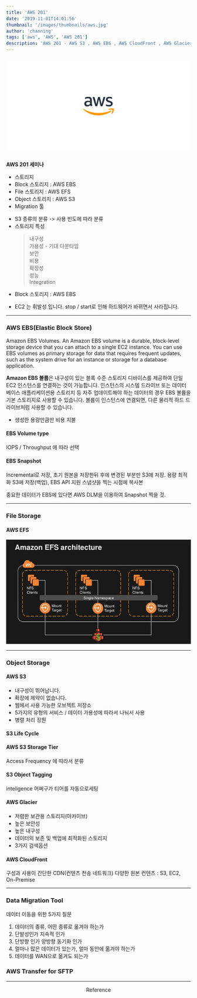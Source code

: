 ```yaml
---
title: 'AWS 201'
date: '2019-11-01T14:01:56'
thumbnail: '/images/thumbnails/aws.jpg'
author: 'channing'
tags: ['aws', 'AWS', 'AWS 201']
description: 'AWS 201 - AWS S3 , AWS EBS , AWS CloudFront , AWS Glacier'
---
```


![aws2](./aws.jpg)

**AWS 201 세미나**

- 스토리지
- Block 스토리지 : AWS EBS
- File 스토리지 : AWS EFS
- Object 스토리지 : AWS S3
- Migration 툴

* S3 종류의 분류 -> 사용 빈도에 따라 분류
* 스토리지 특성 <br>
  > 내구성 <br>
  > 가용성 - 기대 다운타임<br>
  > 보안<br>
  > 비용<br>
  > 확장성<br>
  > 성능<br>
  > Integration<br>

- Block 스토리지 : AWS EBS

- EC2 는 휘발성 입니다. stop / start로 인해 하드웨어가 바뀌면서 사라집니다.

---

### AWS EBS(Elastic Block Store)

Amazon EBS Volumes. An Amazon EBS volume is a durable, block-level storage device that you can attach to a single EC2 instance. You can use EBS volumes as primary storage for data that requires frequent updates, such as the system drive for an instance or storage for a database application.

**Amazon EBS 볼륨**은 내구성이 있는 블록 수준 스토리지 디바이스를 제공하여 단일 EC2 인스턴스를 연결하는 것이 가능합니다. 인스턴스의 시스템 드라이브 또는 데이터베이스 애플리케이션용 스토리지 등 자주 업데이트해야 하는 데이터의 경우 EBS 볼륨을 기본 스토리지로 사용할 수 있습니다. 볼륨이 인스턴스에 연결되면, 다른 물리적 하드 드라이브처럼 사용할 수 있습니다.

- 생성한 용량만큼만 비용 지불

#### EBS Volume type

IOPS / Throughput 에 따라 선택

#### EBS Snapshot

Incremental로 저장, 초기 원본을 저장한뒤 후에 변경된 부분만 S3에 저장.
용량 최적화
S3에 저장(백업), EBS API 지원
스냅샷을 찍는 시점에 복사본

중요한 데이터가 EBS에 있다면 AWS DLM을 이용하여 Snapshot 찍을 것.

---

### File Storage

#### AWS EFS

![efs](./efs.jpg)

---

### Object Storage

#### AWS S3

- 내구성이 뛰어납니다.
- 확장에 제약이 없습니다.
- 웹에서 사용 가능한 오브젝트 저장소
- 5가지의 유형의 서비스 / 데이터 가용성에 따라서 나눠서 사용
- 병렬 처리 징원

#### S3 Life Cycle

#### AWS S3 Storage Tier

Access Frequency 에 따라서 분류

#### S3 Object Tagging

inteligence 어쩌구가 티어를 자동으로세팅

#### AWS Glacier

- 저렴한 보관용 스토리지(아카이브)
- 높은 보안성
- 높은 내구성
- 데이터의 보존 및 백업에 최적화된 스토리지
- 3가지 검색옵션

#### AWS CloudFront

구성과 사용이 간단한 CDN(컨텐츠 전송 네트워크)
다양한 원본 컨텐츠 : S3, EC2, On-Premise

---

### Data Migration Tool

데이터 이동을 위한 5가지 질문

1. 데이터의 종류, 어떤 종류로 옮겨야 하는가
2. 단발성인가 지속적 인가
3. 단방향 인가 양방향 동기화 인가
4. 얼마나 많은 데이터가 있는가, 얼마 동안에 옮겨야 하는가
5. 데이터를 WAN으로 옮겨도 되는가

### AWS Transfer for SFTP

---

<center>

Reference

</center>
